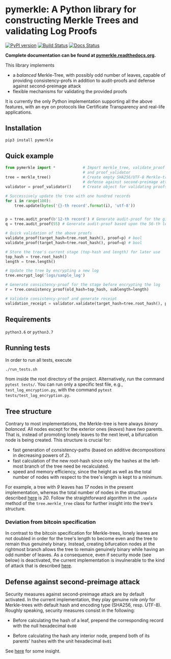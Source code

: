 # pymerkle: A Python library for constructing Merkle Trees and validating Log Proofs
[![PyPI version](https://badge.fury.io/py/pymerkle.svg)](https://pypi.org/project/pymerkle/)
[![Build Status](https://travis-ci.com/FoteinosMerg/pymerkle.svg?branch=master)](https://travis-ci.com/FoteinosMerg/pymerkle)
[![Docs Status](https://readthedocs.org/projects/pymerkle/badge/?version=latest)](http://pymerkle.readthedocs.org)

**Complete documentation can be found at [pymerkle.readthedocs.org](http://pymerkle.readthedocs.org/).**

This library implements

- a _balanced_ Merkle-Tree, with possibly odd number of leaves, capable of providing consistency-profs in addition to audit-proofs and defense against second-preimage attack
- flexible mechanisms for validating the provided proofs

It is currently the only Python implementation supporting all the above features, with an eye on protocols like Certificate Transparency and real-life applications.

## Installation

```bash
pip3 install pymerkle
```

## Quick example

```python
from pymerkle import *            # Import merkle_tree, validate_proof
                                  # and proof_validator
tree = merkle_tree()              # Create empty SHA256/UTF-8 Merkle-tree with
                                  # defense against second-preimage attack
validator = proof_validator()     # Create object for validating proofs

# Successively update the tree with one hundred records
for i in range(100):
    tree.update(bytes('{}-th record'.format(i), 'utf-8'))


p = tree.audit_proof(b'12-th record') # Generate audit-proof for the given record
q = tree.audit_proof(55) # Generate audit-proof based upon the 56-th leaf

# Quick validation of the above proofs
validate_proof(target_hash=tree.root_hash(), proof=p) # bool
validate_proof(target_hash=tree.root_hash(), proof=q) # bool

# Store the tree's current stage (top-hash and length) for later use
top_hash = tree.root_hash()
length = tree.length()

# Update the tree by encrypting a new log
tree.encrypt_log('logs/sample_log')

# Generate consistency-proof for the stage before encrypting the log
r = tree.consistency_proof(old_hash=top_hash, sublength=length)

# Validate consistency-proof and generate receipt
validation_receipt = validator.validate(target_hash=tree.root_hash(), proof=r)
```

## Requirements

`python3.6` or `python3.7`


## Running tests


In order to run all tests, execute

```shell
./run_tests.sh
```

from inside the root directory of the project. Alternatively, run the command `pytest tests/`. You can run only a specific test file, e.g., `test_log_encryption.py`, with the command `pytest tests/test_log_encryption.py`.


## Tree structure

Contrary to most implementations, the Merkle-tree is here always _binary balanced_. All nodes except for the exterior ones (_leaves_) have _two_ parents. That is, instead of promoting lonely leaves to the next level, a bifurcation node is being created. This structure is crucial for:

- fast generation of consistency-paths (based on additive decompositions in decreasing powers of _2_).
- fast calculation of the new root-hash since only the hashes at the left-most branch of the tree need be recalculated.
- speed and memory efficiency, since the height as well as the total number of nodes with respect to the tree's length is kept to a minimum.

For example, a tree with _9_ leaves has _17_ nodes in the present implementation, whereas the total number of nodes in the structure described [here](https://crypto.stackexchange.com/questions/22669/merkle-hash-tree-updates) is _20_. Follow the straightforward algorithm in the `.update` method of the `tree.merkle_tree` class for further insight into the tree's structure.

### Deviation from bitcoin specification

In contrast to the bitcoin specification for Merkle-trees, lonely leaves are not doubled in order for the tree's length to become even and the tree to remain thus genuinely binary. Instead, creating bifurcation nodes at the rightmost branch allows the tree to remain genuinely binary while having an odd number of leaves. As a consequence, even if security mode (see below) is deactivated, the current implementation is invulnerable to the kind of attack that is described [here](https://github.com/bitcoin/bitcoin/blob/bccb4d29a8080bf1ecda1fc235415a11d903a680/src/consensus/merkle.cpp).



## Defense against second-preimage attack


Security measures against second-preimage attack are by default activated. In the current implementation, they play genuine role _only_ for Merkle-trees with default hash and encoding type (SHA256, resp. UTF-8). Roughly speaking, security measures consist in the following:

- Before calculating the hash of a leaf, prepend the corresponding record with the null hexadecimal `0x00`

- Before calculating the hash any interior node, prepend both of its parents' hashes with the unit hexadecimal `0x01`

See [here](https://flawed.net.nz/2018/02/21/attacking-merkle-trees-with-a-second-preimage-attack/) for some insight.
